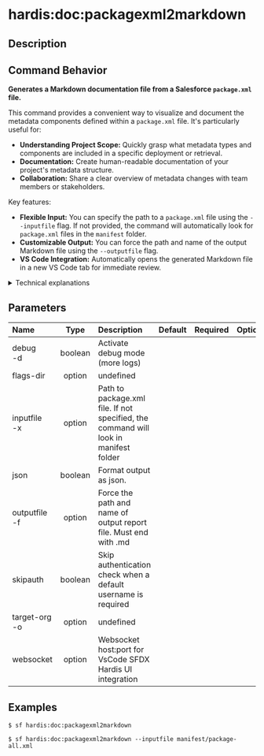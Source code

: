 <!-- This file has been generated with command 'sf hardis:doc:plugin:generate'. Please do not update it manually or it may be overwritten -->
# hardis:doc:packagexml2markdown

## Description


## Command Behavior

**Generates a Markdown documentation file from a Salesforce `package.xml` file.**

This command provides a convenient way to visualize and document the metadata components defined within a `package.xml` file. It's particularly useful for:

- **Understanding Project Scope:** Quickly grasp what metadata types and components are included in a specific deployment or retrieval.
- **Documentation:** Create human-readable documentation of your project's metadata structure.
- **Collaboration:** Share a clear overview of metadata changes with team members or stakeholders.

Key features:

- **Flexible Input:** You can specify the path to a `package.xml` file using the `--inputfile` flag. If not provided, the command will automatically look for `package.xml` files in the `manifest` folder.
- **Customizable Output:** You can force the path and name of the output Markdown file using the `--outputfile` flag.
- **VS Code Integration:** Automatically opens the generated Markdown file in a new VS Code tab for immediate review.

<details markdown="1">
<summary>Technical explanations</summary>

The command's technical implementation involves:

- **XML Parsing:** It reads the content of the specified `package.xml` file and parses its XML structure to extract the metadata types and their members.
- **Markdown Generation:** It utilizes the `DocBuilderPackageXML.generatePackageXmlMarkdown` utility to transform the parsed `package.xml` data into a structured Markdown format. This utility handles the formatting and organization of the metadata information.
- **File System Operations:** It uses `fs-extra` (implicitly through `DocBuilderPackageXML`) to read the input `package.xml` and write the generated Markdown file.
- **WebSocket Communication:** It interacts with a WebSocket client (`WebSocketClient.requestOpenFile`) to open the generated Markdown file in a VS Code tab, enhancing user experience.
- **Salesforce Org Context:** It can optionally use the `target-org` flag to provide context, such as the instance URL, which might be used for generating links or additional information within the Markdown.
</details>


## Parameters

| Name              |  Type   | Description                                                                          | Default | Required | Options |
|:------------------|:-------:|:-------------------------------------------------------------------------------------|:-------:|:--------:|:-------:|
| debug<br/>-d      | boolean | Activate debug mode (more logs)                                                      |         |          |         |
| flags-dir         | option  | undefined                                                                            |         |          |         |
| inputfile<br/>-x  | option  | Path to package.xml file. If not specified, the command will look in manifest folder |         |          |         |
| json              | boolean | Format output as json.                                                               |         |          |         |
| outputfile<br/>-f | option  | Force the path and name of output report file. Must end with .md                     |         |          |         |
| skipauth          | boolean | Skip authentication check when a default username is required                        |         |          |         |
| target-org<br/>-o | option  | undefined                                                                            |         |          |         |
| websocket         | option  | Websocket host:port for VsCode SFDX Hardis UI integration                            |         |          |         |

## Examples

```shell
$ sf hardis:doc:packagexml2markdown
```

```shell
$ sf hardis:doc:packagexml2markdown --inputfile manifest/package-all.xml
```


